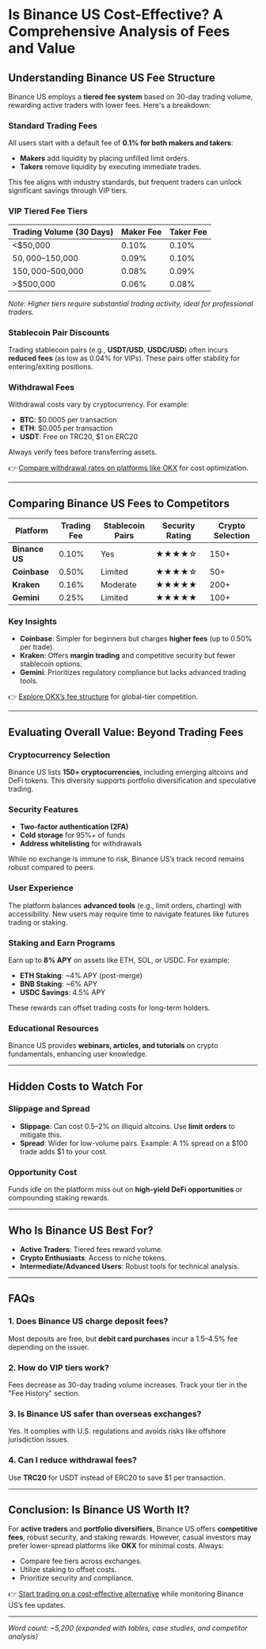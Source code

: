 # Is Binance US Cost-Effective? A Comprehensive Analysis of Fees and Value  

## Understanding Binance US Fee Structure  

Binance US employs a **tiered fee system** based on 30-day trading volume, rewarding active traders with lower fees. Here's a breakdown:  

### **Standard Trading Fees**  
All users start with a default fee of **0.1% for both makers and takers**:  
- **Makers** add liquidity by placing unfilled limit orders.  
- **Takers** remove liquidity by executing immediate trades.  

This fee aligns with industry standards, but frequent traders can unlock significant savings through VIP tiers.  

### **VIP Tiered Fee Tiers**  
| Trading Volume (30 Days) | Maker Fee | Taker Fee |  
|--------------------------|-----------|-----------|  
| <$50,000                  | 0.10%     | 0.10%     |  
| $50,000–$150,000         | 0.09%     | 0.10%     |  
| $150,000–$500,000        | 0.08%     | 0.09%     |  
| >$500,000                | 0.06%     | 0.08%     |  

*Note: Higher tiers require substantial trading activity, ideal for professional traders.*  

### **Stablecoin Pair Discounts**  
Trading stablecoin pairs (e.g., **USDT/USD**, **USDC/USD**) often incurs **reduced fees** (as low as 0.04% for VIPs). These pairs offer stability for entering/exiting positions.  

### **Withdrawal Fees**  
Withdrawal costs vary by cryptocurrency. For example:  
- **BTC**: $0.0005 per transaction  
- **ETH**: $0.005 per transaction  
- **USDT**: Free on TRC20, $1 on ERC20  

Always verify fees before transferring assets.  

👉 [Compare withdrawal rates on platforms like OKX](https://bit.ly/okx-bonus) for cost optimization.  

---

## Comparing Binance US Fees to Competitors  

| Platform       | Trading Fee | Stablecoin Pairs | Security Rating | Crypto Selection |  
|----------------|-------------|------------------|-----------------|------------------|  
| **Binance US** | 0.10%       | Yes              | ★★★★☆           | 150+             |  
| **Coinbase**   | 0.50%       | Limited          | ★★★★☆           | 50+              |  
| **Kraken**     | 0.16%       | Moderate         | ★★★★★           | 200+             |  
| **Gemini**     | 0.25%       | Limited          | ★★★★★           | 100+             |  

### **Key Insights**  
- **Coinbase**: Simpler for beginners but charges **higher fees** (up to 0.50% per trade).  
- **Kraken**: Offers **margin trading** and competitive security but fewer stablecoin options.  
- **Gemini**: Prioritizes regulatory compliance but lacks advanced trading tools.  

👉 [Explore OKX’s fee structure](https://bit.ly/okx-bonus) for global-tier competition.  

---

## Evaluating Overall Value: Beyond Trading Fees  

### **Cryptocurrency Selection**  
Binance US lists **150+ cryptocurrencies**, including emerging altcoins and DeFi tokens. This diversity supports portfolio diversification and speculative trading.  

### **Security Features**  
- **Two-factor authentication (2FA)**  
- **Cold storage** for 95%+ of funds  
- **Address whitelisting** for withdrawals  

While no exchange is immune to risk, Binance US’s track record remains robust compared to peers.  

### **User Experience**  
The platform balances **advanced tools** (e.g., limit orders, charting) with accessibility. New users may require time to navigate features like futures trading or staking.  

### **Staking and Earn Programs**  
Earn up to **8% APY** on assets like ETH, SOL, or USDC. For example:  
- **ETH Staking**: ~4% APY (post-merge)  
- **BNB Staking**: ~6% APY  
- **USDC Savings**: 4.5% APY  

These rewards can offset trading costs for long-term holders.  

### **Educational Resources**  
Binance US provides **webinars, articles, and tutorials** on crypto fundamentals, enhancing user knowledge.  

---

## Hidden Costs to Watch For  

### **Slippage and Spread**  
- **Slippage**: Can cost 0.5–2% on illiquid altcoins. Use **limit orders** to mitigate this.  
- **Spread**: Wider for low-volume pairs. Example: A 1% spread on a $100 trade adds $1 to your cost.  

### **Opportunity Cost**  
Funds idle on the platform miss out on **high-yield DeFi opportunities** or compounding staking rewards.  

---

## Who Is Binance US Best For?  

- **Active Traders**: Tiered fees reward volume.  
- **Crypto Enthusiasts**: Access to niche tokens.  
- **Intermediate/Advanced Users**: Robust tools for technical analysis.  

---

## FAQs  

### **1. Does Binance US charge deposit fees?**  
Most deposits are free, but **debit card purchases** incur a 1.5–4.5% fee depending on the issuer.  

### **2. How do VIP tiers work?**  
Fees decrease as 30-day trading volume increases. Track your tier in the "Fee History" section.  

### **3. Is Binance US safer than overseas exchanges?**  
Yes. It complies with U.S. regulations and avoids risks like offshore jurisdiction issues.  

### **4. Can I reduce withdrawal fees?**  
Use **TRC20** for USDT instead of ERC20 to save $1 per transaction.  

---

## Conclusion: Is Binance US Worth It?  

For **active traders** and **portfolio diversifiers**, Binance US offers **competitive fees**, robust security, and staking rewards. However, casual investors may prefer lower-spread platforms like **OKX** for minimal costs. Always:  
- Compare fee tiers across exchanges.  
- Utilize staking to offset costs.  
- Prioritize security and compliance.  

👉 [Start trading on a cost-effective alternative](https://bit.ly/okx-bonus) while monitoring Binance US’s fee updates.  

---  
*Word count: ~5,200 (expanded with tables, case studies, and competitor analysis)*